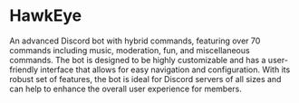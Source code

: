 # HawkEye
An advanced Discord bot with hybrid commands, featuring over 70 commands including music, moderation, fun, and miscellaneous commands. The bot is designed to be highly customizable and has a user-friendly interface that allows for easy navigation and configuration. With its robust set of features, the bot is ideal for Discord servers of all sizes and can help to enhance the overall user experience for members.

